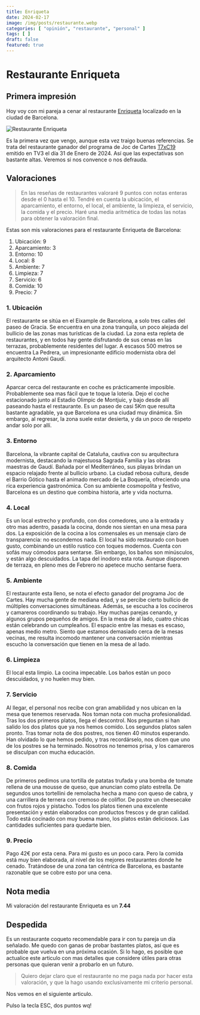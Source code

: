 ```yaml
---
title: Enriqueta
date: 2024-02-17
image: /img/posts/restaurante.webp
categories: [ "opinión", "restaurante", "personal" ]
tags: [ ]
draft: false
featured: true
---
```


# Restaurante Enriqueta

## Primera impresión

Hoy voy con mi pareja a cenar al restaurante [Enriqueta](https://enriquetabcn.com/) localizado en la ciudad de Barcelona.

![Restaurante Enriqueta](/img/enriqueta.webp)

Es la primera vez que vengo, aunque esta vez traigo buenas referencias. Se trata del restaurante ganador del programa de Joc de Cartes [T7xC19](https://www.ccma.cat/3cat/t7xc19-duel-entre-restaurants-tradicionals-i-creatius-de-barcelona/video/6261002/) emitido en TV3 el día 31 de Enero de 2024. Así que las expectativas son bastante altas. Veremos si nos convence o nos defrauda.

## Valoraciones

> En las reseñas de restaurantes valoraré 9 puntos con notas enteras desde el 0 hasta el 10. Tendré en cuenta la ubicación, el aparcamiento, el entorno, el local, el ambiente, la limpieza, el servicio, la comida y el precio. Haré una media aritmética de todas las notas para obtener la valoración final.

Estas son mis valoraciones para el restaurante Enriqueta de Barcelona:

1. Ubicación: 9
2. Aparcamiento: 3
3. Entorno: 10
4. Local: 8
5. Ambiente: 7
6. Limpieza: 7
7. Servicio: 6
8. Comida: 10
9. Precio: 7

### 1. Ubicación

El restaurante se sitúa en el Eixample de Barcelona, a solo tres calles del paseo de Gracia. Se encuentra en una zona tranquila, un poco alejada del bullicio de las zonas mas turísticas de la ciudad. La zona esta repleta de restaurantes, y en todos hay gente disfrutando de sus cenas en las terrazas, probablemente residentes del lugar. A escasos 500 metros se encuentra La Pedrera, un impresionante edificio modernista obra del arquitecto Antoni Gaudí.

### 2. Aparcamiento

Aparcar cerca del restaurante en coche es prácticamente imposible. Probablemente sea mas fácil que te toque la lotería. Dejo el coche estacionado junto al Estadio Olimpic de Montjuic, y bajo desde allí paseando hasta el restaurante. Es un paseo de casi 5Km que resulta bastante agradable, ya que Barcelona es una ciudad muy dinámica. Sin embargo, al regresar, la zona suele estar desierta, y da un poco de respeto andar solo por allí.

### 3. Entorno

Barcelona, la vibrante capital de Cataluña, cautiva con su arquitectura modernista, destacando la majestuosa Sagrada Familia y las obras maestras de Gaudí. Bañada por el Mediterráneo, sus playas brindan un espacio relajado frente al bullicio urbano. La ciudad rebosa cultura, desde el Barrio Gótico hasta el animado mercado de La Boquería, ofreciendo una rica experiencia gastronómica. Con su ambiente cosmopolita y festivo, Barcelona es un destino que combina historia, arte y vida nocturna.

### 4. Local

Es un local estrecho y profundo, con dos comedores, uno a la entrada y otro mas adentro, pasada la cocina, donde nos sientan en una mesa para dos. La exposición de la cocina a los comensales es un mensaje claro de transparencia: no escondemos nada. El local ha sido restaurado con buen gusto, combinando un estilo rustico con toques modernos. Cuenta con sofás muy cómodos para sentarse. Sin embargo, los baños son minúsculos, y están algo descuidados. La tapa del inodoro esta rota. Aunque disponen de terraza, en pleno mes de Febrero no apetece mucho sentarse fuera.

### 5. Ambiente

El restaurante esta lleno, se nota el efecto ganador del programa Joc de Cartes. Hay mucha gente de mediana edad, y se percibe cierto bullicio de múltiples conversaciones simultáneas. Además, se escucha a los cocineros y camareros coordinando su trabajo. Hay muchas parejas cenando, y algunos grupos pequeños de amigos. En la mesa de al lado, cuatro chicas están celebrando un cumpleaños. El espacio entre las mesas es escaso, apenas medio metro. Siento que estamos demasiado cerca de la mesas vecinas, me resulta incomodo mantener una conversación mientras escucho la conversación que tienen en la mesa de al lado.

### 6. Limpieza

El local esta limpio. La cocina impecable. Los baños están un poco descuidados, y no huelen muy bien.

### 7. Servicio

Al llegar, el personal nos recibe con gran amabilidad y nos ubican en la mesa que tenemos reservada. Nos toman nota con mucha profesionalidad. Tras los dos primeros platos, llega el descontrol. Nos preguntan si han salido los dos platos que ya nos hemos comido. Los segundos platos salen pronto. Tras tomar nota de dos postres, nos tienen 40 minutos esperando. Han olvidado lo que hemos pedido, y tras recordárselo, nos dicen que uno de los postres se ha terminado. Nosotros no tenemos prisa, y los camareros se disculpan con mucha educación.

### 8. Comida

De primeros pedimos una tortilla de patatas trufada y una bomba de tomate rellena de una mousse de queso, que anuncian como plato estrella. De segundos unos tortellini de remolacha hecha a mano con queso de cabra, y una carrillera de ternera con cremoso de coliflor. De postre un cheesecake con frutos rojos y pistacho. Todos los platos tienen una excelente presentación y están elaborados con productos frescos y de gran calidad. Todo está cocinado con muy buena mano, los platos están deliciosos. Las cantidades suficientes para quedarte bien.

### 9. Precio

Pago 42€ por esta cena. Para mi gusto es un poco cara. Pero la comida está muy bien elaborada, al nivel de los mejores restaurantes donde he cenado. Tratándose de una zona tan céntrica de Barcelona, es bastante razonable que se cobre esto por una cena.

## Nota media

Mi valoración del restaurante Enriqueta es un **7.44**

## Despedida

Es un restaurante coqueto recomendable para ir con tu pareja un día señalado. Me quedo con ganas de probar bastantes platos, así que es probable que vuelva en una próxima ocasión. Si lo hago, es posible que actualice este articulo con mas detalles que considere útiles para otras personas que quieran venir a probarlo en un futuro.

> Quiero dejar claro que el restaurante no me paga nada por hacer esta valoración, y que la hago usando exclusivamente mi criterio personal.

Nos vemos en el siguiente articulo.

Pulso la tecla ESC, dos puntos wq!
